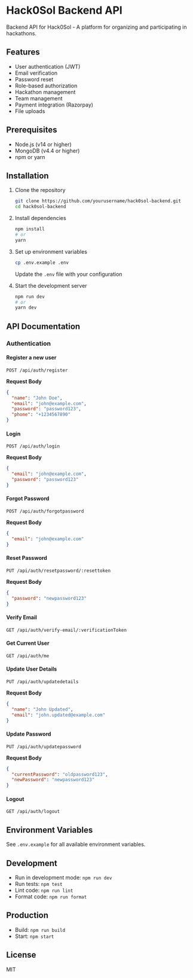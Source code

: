 # Hack0Sol Backend API

Backend API for Hack0Sol - A platform for organizing and participating in hackathons.

## Features

- User authentication (JWT)
- Email verification
- Password reset
- Role-based authorization
- Hackathon management
- Team management
- Payment integration (Razorpay)
- File uploads

## Prerequisites

- Node.js (v14 or higher)
- MongoDB (v4.4 or higher)
- npm or yarn

## Installation

1. Clone the repository
   ```bash
   git clone https://github.com/yourusername/hack0sol-backend.git
   cd hack0sol-backend
   ```

2. Install dependencies
   ```bash
   npm install
   # or
   yarn
   ```

3. Set up environment variables
   ```bash
   cp .env.example .env
   ```
   Update the `.env` file with your configuration

4. Start the development server
   ```bash
   npm run dev
   # or
   yarn dev
   ```

## API Documentation

### Authentication

#### Register a new user
```http
POST /api/auth/register
```

**Request Body**
```json
{
  "name": "John Doe",
  "email": "john@example.com",
  "password": "password123",
  "phone": "+1234567890"
}
```

#### Login
```http
POST /api/auth/login
```

**Request Body**
```json
{
  "email": "john@example.com",
  "password": "password123"
}
```

#### Forgot Password
```http
POST /api/auth/forgotpassword
```

**Request Body**
```json
{
  "email": "john@example.com"
}
```

#### Reset Password
```http
PUT /api/auth/resetpassword/:resettoken
```

**Request Body**
```json
{
  "password": "newpassword123"
}
```

#### Verify Email
```http
GET /api/auth/verify-email/:verificationToken
```

#### Get Current User
```http
GET /api/auth/me
```

#### Update User Details
```http
PUT /api/auth/updatedetails
```

**Request Body**
```json
{
  "name": "John Updated",
  "email": "john.updated@example.com"
}
```

#### Update Password
```http
PUT /api/auth/updatepassword
```

**Request Body**
```json
{
  "currentPassword": "oldpassword123",
  "newPassword": "newpassword123"
}
```

#### Logout
```http
GET /api/auth/logout
```

## Environment Variables

See `.env.example` for all available environment variables.

## Development

- Run in development mode: `npm run dev`
- Run tests: `npm test`
- Lint code: `npm run lint`
- Format code: `npm run format`

## Production

- Build: `npm run build`
- Start: `npm start`

## License

MIT
